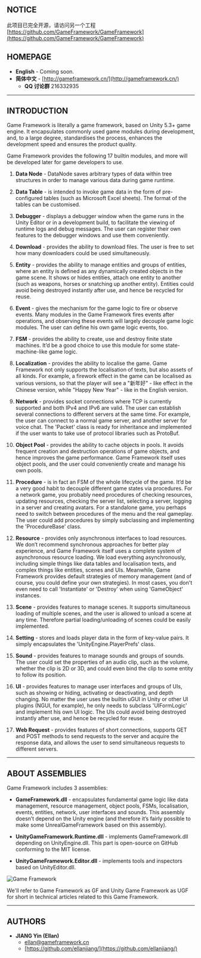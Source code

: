 ## NOTICE

此项目已完全开源，请访问另一个工程 [https://github.com/GameFramework/GameFramework](https://github.com/GameFramework/GameFramework)

## HOMEPAGE

- **English** - Coming soon.
- **简体中文** - [http://gameframework.cn/](http://gameframework.cn/)
  - **QQ 讨论群** 216332935

---

## INTRODUCTION

Game Framework is literally a game framework, based on Unity 5.3+ game engine. It encapsulates commonly used game modules during development, and, to a large degree, standardises the process, enhances the development speed and ensures the product quality.

Game Framework provides the following 17 builtin modules, and more will be developed later for game developers to use.

1. **Data Node** - DataNode saves arbitrary types of data within tree structures in order to manage various data during game runtime.

2. **Data Table** - is intended to invoke game data in the form of pre-configured tables (such as Microsoft Excel sheets). The format of the tables can be customised.

3. **Debugger** - displays a debugger window when the game runs in the Unity Editor or in a development build, to facilitate the viewing of runtime logs and debug messages. The user can register their own features to the debugger windows and use them conveniently.

4. **Download** - provides the ability to download files. The user is free to set how many downloaders could be used simultaneously.

5. **Entity** - provides the ability to manage entities and groups of entities, where an entity is defined as any dynamically created objects in the game scene. It shows or hides entities, attach one entity to another (such as weapons, horses or snatching up another entity). Entities could avoid being destroyed instantly after use, and hence be recycled for reuse.

6. **Event** - gives the mechanism for the game logic to fire or observe events. Many modules in the Game Framework fires events after operations, and observing these events will largely decouple game logic modules. The user can define his own game logic events, too.

7. **FSM** - provides the ability to create, use and destroy finite state machines. It’d be a good choice to use this module for some state-machine-like game logic.

8. **Localization** - provides the ability to localise the game. Game Framework not only supports the localisation of texts, but also assets of all kinds. For example, a firework effect in the game can be localised as various versions, so that the player will see a "新年好" - like effect in the Chinese version, while "Happy New Year" - like in the English version.

9. **Network** - provides socket connections where TCP is currently supported and both IPv4 and IPv6 are valid. The user can establish several connections to different servers at the same time. For example, the user can connect to a normal game server, and another server for voice chat. The 'Packet' class is ready for inheritance and implemented if the user wants to take use of protocol libraries such as ProtoBuf.

10. **Object Pool** - provides the ability to cache objects in pools. It avoids frequent creation and destruction operations of game objects, and hence improves the game performance. Game Framework itself uses object pools, and the user could conveniently create and manage his own pools.

11. **Procedure** - is in fact an FSM of the whole lifecycle of the game. It’d be a very good habit to decouple different game states via procedures. For a network game, you probably need procedures of checking resources, updating resources, checking the server list, selecting a server, logging in a server and creating avatars. For a standalone game, you perhaps need to switch between procedures of the menu and the real gameplay. The user could add procedures by simply subclassing and implementing the 'ProcedureBase' class.

12. **Resource** - provides only asynchronous interfaces to load resources. We don’t recommend synchronous approaches for better play experience, and Game Framework itself uses a complete system of asynchronous resource loading. We load everything asynchronously, including simple things like data tables and localisation texts, and complex things like entities, scenes and UIs. Meanwhile, Game Framework provides default strategies of memory management (and of course, you could define your own strategies). In most cases, you don't even need to call 'Instantiate' or 'Destroy' when using 'GameObject' instances.

13. **Scene** - provides features to manage scenes. It supports simultaneous loading of multiple scenes, and the user is allowed to unload a scene at any time. Therefore partial loading/unloading of scenes could be easily implemented.

14. **Setting** - stores and loads player data in the form of key-value pairs. It simply encapsulates the 'UnityEngine.PlayerPrefs' class.

15. **Sound** - provides features to manage sounds and groups of sounds. The user could set the properties of an audio clip, such as the volume, whether the clip is 2D or 3D, and could even bind the clip to some entity to follow its position.

16. **UI** - provides features to manage user interfaces and groups of UIs, such as showing or hiding, activating or deactivating, and depth changing. No matter the user uses the builtin uGUI in Unity or other UI plugins (NGUI, for example), he only needs to subclass 'UIFormLogic' and implement his own UI logic. The UIs could avoid being destroyed instantly after use, and hence be recycled for reuse.

17. **Web Request** - provides features of short connections, supports GET and POST methods to send requests to the server and acquire the response data, and allows the user to send simultaneous requests to different servers.

---

## ABOUT ASSEMBLIES

Game Framework includes 3 assemblies:

- **GameFramework.dll** - encapsulates fundamental game logic like data management, resource management, object pools, FSMs, localisation, events, entities, network, user interfaces and sounds. This assembly doesn’t depend on the Unity engine (and therefore it’s fairly possible to make some UnrealGameFramework based on this assembly).

- **UnityGameFramework.Runtime.dll** - implements GameFramework.dll depending on UnityEngine.dll. This part is open-source on GitHub conforming to the MIT license.

- **UnityGameFramework.Editor.dll** - implements tools and inspectors based on UnityEditor.dll.

![Game Framework](http://gameframework.cn/wp-content/uploads/2016/04/Game-Framework.png)

We'll refer to Game Framework as GF and Unity Game Framework as UGF for short in technical articles related to this Game Framework.

---

## AUTHORS

- **JIANG Yin (Ellan)**
  - ellan@gameframework.cn
  - [https://github.com/ellanjiang/](https://github.com/ellanjiang/)
